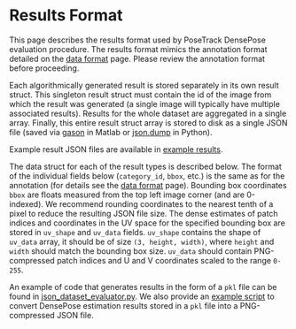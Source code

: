 # Results Format

This page describes the results format used by PoseTrack DensePose evaluation
procedure. The results format mimics the annotation format detailed on
the [data format](data_format.md) page. Please review the annotation
format before proceeding.

Each algorithmically generated result is stored separately in its own
result struct. This singleton result struct must contain the id of the
image from which the result was generated (a single image will typically
have multiple associated results). Results for the whole dataset are
aggregated in a single array. Finally, this entire result struct array
is stored to disk as a single JSON file (saved via
[gason](https://github.com/cocodataset/cocoapi/blob/master/MatlabAPI/gason.m)
in Matlab or [json.dump](https://docs.python.org/2/library/json.html) in Python).

Example result JSON files are available in
[example results](example_results.json).

The data struct for each of the result types is described below. The format
of the individual fields below (`category_id`, `bbox`, etc.) is the same as
for the annotation (for details see the [data format](data_format.md) page).
Bounding box coordinates `bbox` are floats measured from the top left image
corner (and are 0-indexed). We recommend rounding coordinates to the nearest
tenth of a pixel to reduce the resulting JSON file size. The dense estimates
of patch indices and coordinates in the UV space for the specified bounding
box are stored in `uv_shape` and `uv_data` fields.
`uv_shape` contains the shape of `uv_data` array, it should be of size
`(3, height, width)`, where `height` and `width` should match the bounding box
size. `uv_data` should contain PNG-compressed patch indices and U and V
coordinates scaled to the range `0-255`.

An example of code that generates results in the form of a `pkl` file can
be found in
[json_dataset_evaluator.py](https://github.com/facebookresearch/DensePose/blob/master/detectron/datasets/json_dataset_evaluator.py).
We also provide an [example script](../encode_results_for_competition.py) to convert
DensePose estimation results stored in a `pkl` file into a PNG-compressed
JSON file.




